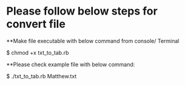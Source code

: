 # Please follow below steps for convert file

**Make file executable with below command from console/ Terminal

$ chmod +x txt_to_tab.rb

**Please check example file with below command:

$ ./txt_to_tab.rb Matthew.txt

